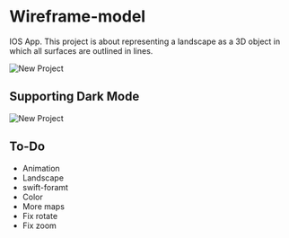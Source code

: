 # Wireframe-model
IOS App. This project is about representing a landscape as a 3D object in which all surfaces are outlined in lines.

![New Project](https://user-images.githubusercontent.com/87498837/175066811-1fd7462d-40d8-4bb1-a5bc-705dc13c5c5d.png)

## Supporting Dark Mode
![New Project](https://user-images.githubusercontent.com/87498837/175061697-b3feafa3-8d54-4ec6-ad77-01f12d6faf0c.png)

## To-Do
* Animation
* Landscape
* swift-foramt
* Color
* More maps
* Fix rotate
* Fix zoom
